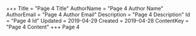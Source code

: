 +++
Title = "Page 4 Title"
AuthorName = "Page 4 Author Name"
AuthorEmail = "Page 4 Author Email"
Description = "Page 4 Description"
Id = "Page 4 Id"
Updated = 2019-04-29
Created = 2019-04-28
ContentKey = "Page 4 Content"
+++
Page 4
